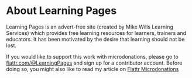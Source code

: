 # About Learning Pages

Learning Pages is an advert-free site (created by Mike Wills Learning Services) which provides free learning resources for learners, trainers and educators. It has been motivated by the desire that learning should not be lost.

If you would like to support this work with microdonations, please go to [flattr.com/@LearningPages](https://flattr.com/@LearningPages) and sign up for a contributor account. Before doing so, you might also like to read my article on [Flattr Microdonations](https://mwlsdotcom.github.io/finance/flattr-microdonations/)

